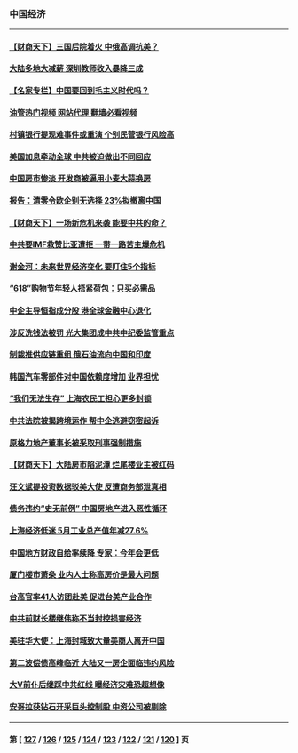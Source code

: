 ### 中国经济
---
#### [【财商天下】三国后院着火 中俄高调抗美？](../../pages/ncid283/n13764528.md?06220845) 
#### [大陆多地大减薪 深圳教师收入暴降三成](../../pages/ncid283/n13764338.md?06220845) 
#### [【名家专栏】中国要回到毛主义时代吗？](../../pages/ncid283/n13764319.md?06220845) 
#### [油管热门视频 网站代理 翻墙必看视频](http://209.222.30.114:81/youtube.html?06220845)
#### [村镇银行提现难事件或重演 个别民营银行风险高](../../pages/ncid283/n13764495.md?06220845) 
#### [美国加息牵动全球 中共被迫做出不同回应](../../pages/ncid283/n13764465.md?06220845) 
#### [中国房市惨淡 开发商被逼用小麦大蒜换房](../../pages/ncid283/n13764286.md?06220845) 
#### [报告：清零令欧企别无选择 23%拟撤离中国](../../pages/ncid283/n13763687.md?06220845) 
#### [【财商天下】一场新危机来袭 能要中共的命？](../../pages/ncid283/n13763617.md?06220845) 
#### [中共要IMF救赞比亚遭拒 一带一路苦主爆危机](../../pages/ncid283/n13763407.md?06220845) 
#### [谢金河：未来世界经济变化 要盯住5个指标](../../pages/ncid283/n13763396.md?06220845) 
#### [“618”购物节年轻人捂紧荷包：只买必需品](../../pages/ncid283/n13763064.md?06220845) 
#### [中企主导恒指成分股 港全球金融中心退化](../../pages/ncid283/n13763111.md?06220845) 
#### [涉反洗钱法被罚 光大集团成中共中纪委监管重点](../../pages/ncid283/n13762920.md?06220845) 
#### [制裁推供应链重组 俄石油流向中国和印度](../../pages/ncid283/n13762897.md?06220845) 
#### [韩国汽车零部件对中国依赖度增加 业界担忧](../../pages/ncid283/n13762855.md?06220845) 
#### [“我们无法生存” 上海农民工担心更多封锁](../../pages/ncid283/n13762021.md?06220845) 
#### [中共法院被揭跨境运作 帮中企逃避窃密起诉](../../pages/ncid283/n13761140.md?06220845) 
#### [原格力地产董事长被采取刑事强制措施](../../pages/ncid283/n13762065.md?06220845) 
#### [【财商天下】大陆房市陷泥潭 烂尾楼业主被红码](../../pages/ncid283/n13761890.md?06220845) 
#### [汪文斌提投资数据驳美大使 反遭商务部泄真相](../../pages/ncid283/n13761701.md?06220845) 
#### [债务违约“史无前例” 中国房地产进入恶性循环](../../pages/ncid283/n13761873.md?06220845) 
#### [上海经济低迷 5月工业总产值年减27.6%](../../pages/ncid283/n13761704.md?06220845) 
#### [中国地方财政自给率续降 专家：今年会更低](../../pages/ncid283/n13761613.md?06220845) 
#### [厦门楼市萧条 业内人士称高房价是最大问题](../../pages/ncid283/n13761438.md?06220845) 
#### [台高官率41人访团赴美 促进台美产业合作](../../pages/ncid283/n13761432.md?06220845) 
#### [中共前财长楼继伟称不当封控损害经济](../../pages/ncid283/n13761368.md?06220845) 
#### [美驻华大使：上海封城致大量美商人离开中国](../../pages/ncid283/n13761148.md?06220845) 
#### [第二波偿债高峰临近 大陆又一房企面临违约风险](../../pages/ncid283/n13761177.md?06220845) 
#### [大V前仆后继踩中共红线 曝经济灾难恐超想像](../../pages/ncid283/n13761107.md?06220845) 
#### [安哥拉获钻石开采巨头控制股 中资公司被剔除](../../pages/ncid283/n13761101.md?06220845) 

---
#### 第 [ [127](./127.md?06220845) / [126](./126.md?06220845) / [125](./125.md?06220845) / [124](./124.md?06220845) / [123](./123.md?06220845) / [122](./122.md?06220845) / [121](./121.md?06220845) / [120](./120.md?06220845) ] 页
